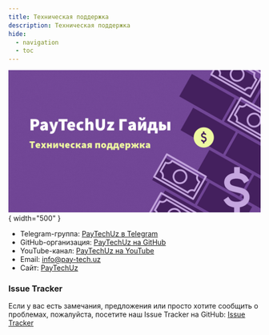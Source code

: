 ```yaml
---
title: Техническая поддержка
description: Техническая поддержка
hide:
  - navigation
  - toc
---
```


<style>
  .md-typeset h1,
  .md-content__button {
    display: none;
  }
</style>

![Техническая поддержка](../images/support/support-ru.jpeg){ width="500" }

- Telegram-группа: [PayTechUz в Telegram](https://t.me/+7Gn-JZ99TfgwZDNi)
- GitHub-организация: [PayTechUz на GitHub](https://github.com/PayTechUz/)
- YouTube-канал: [PayTechUz на YouTube](https://youtube.com/@paytechuz)
- Email: [info@pay-tech.uz](mailto:info@pay-tech.uz)
- Сайт: [PayTechUz](https://pay-tech.uz)

### Issue Tracker

Если у вас есть замечания, предложения или просто хотите сообщить о проблемах, пожалуйста, посетите наш Issue Tracker на GitHub: [Issue Tracker](https://github.com/orgs/PayTechUz/projects/4)
